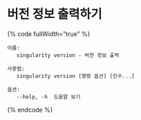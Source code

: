 # 버전 정보 출력하기

{% code fullWidth="true" %}
```
이름:
   singularity version - 버전 정보 출력

사용법:
   singularity version [명령 옵션] [인수...]

옵션:
   --help, -h  도움말 보기
```
{% endcode %}